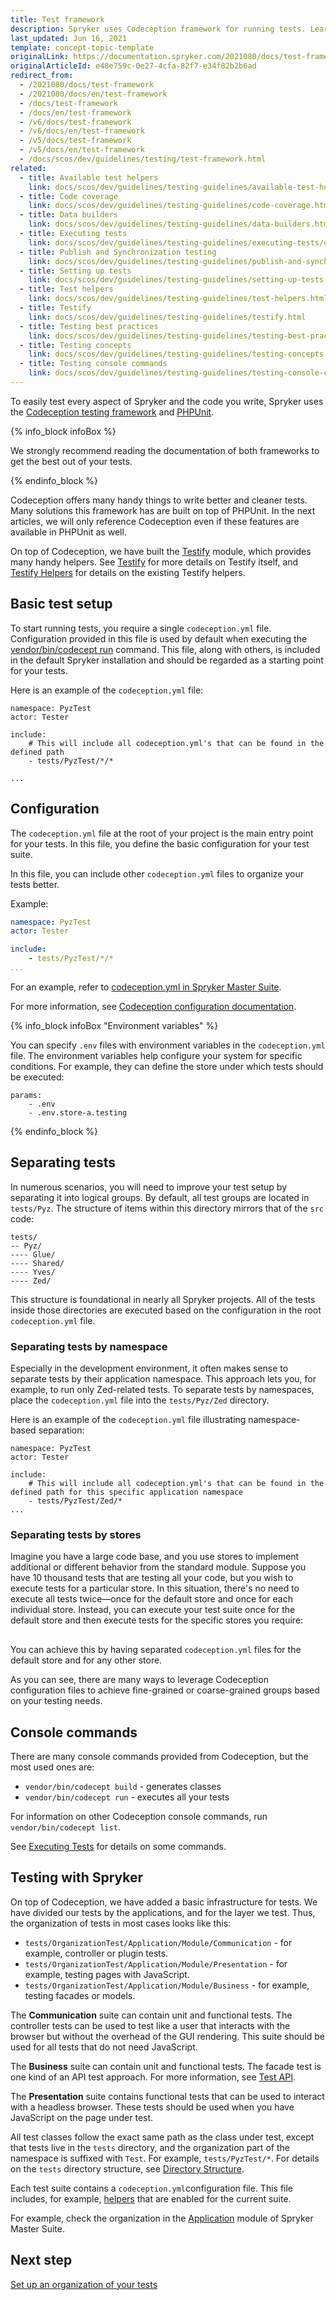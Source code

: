 ```yaml
---
title: Test framework
description: Spryker uses Codeception framework for running tests. Learn how to configure and use it in your project.
last_updated: Jun 16, 2021
template: concept-topic-template
originalLink: https://documentation.spryker.com/2021080/docs/test-framework
originalArticleId: e48e759c-0e27-4cfa-82f7-e34f82b2b6ad
redirect_from:
  - /2021080/docs/test-framework
  - /2021080/docs/en/test-framework
  - /docs/test-framework
  - /docs/en/test-framework
  - /v6/docs/test-framework
  - /v6/docs/en/test-framework
  - /v5/docs/test-framework
  - /v5/docs/en/test-framework
  - /docs/scos/dev/guidelines/testing/test-framework.html
related:
  - title: Available test helpers
    link: docs/scos/dev/guidelines/testing-guidelines/available-test-helpers.html
  - title: Code coverage
    link: docs/scos/dev/guidelines/testing-guidelines/code-coverage.html
  - title: Data builders
    link: docs/scos/dev/guidelines/testing-guidelines/data-builders.html
  - title: Executing tests
    link: docs/scos/dev/guidelines/testing-guidelines/executing-tests/executing-tests.html
  - title: Publish and Synchronization testing
    link: docs/scos/dev/guidelines/testing-guidelines/publish-and-synchronization-testing.html
  - title: Setting up tests
    link: docs/scos/dev/guidelines/testing-guidelines/setting-up-tests.html
  - title: Test helpers
    link: docs/scos/dev/guidelines/testing-guidelines/test-helpers.html
  - title: Testify
    link: docs/scos/dev/guidelines/testing-guidelines/testify.html
  - title: Testing best practices
    link: docs/scos/dev/guidelines/testing-guidelines/testing-best-practices.html
  - title: Testing concepts
    link: docs/scos/dev/guidelines/testing-guidelines/testing-concepts.html
  - title: Testing console commands
    link: docs/scos/dev/guidelines/testing-guidelines/testing-console-commands.html
---
```


To easily test every aspect of Spryker and the code you write, Spryker uses the [Codeception testing framework](https://codeception.com/) and [PHPUnit](https://phpunit.de/).

{% info_block infoBox %}

We strongly recommend reading the documentation of both frameworks to get the best out of your tests.

{% endinfo_block %}

Codeception offers many handy things to write better and cleaner tests. Many solutions this framework has are built on top of PHPUnit. In the next articles, we will only reference Codeception even if these features are available in PHPUnit as well.

On top of Codeception, we have built the [Testify](https://github.com/spryker/testify/) module, which provides many handy helpers. See [Testify](/docs/scos/dev/guidelines/testing-guidelines/testify.html) for more details on Testify itself, and [Testify Helpers](/docs/scos/dev/guidelines/testing-guidelines/test-helpers/available-test-helpers.html#testify-helpers) for details on the existing Testify helpers.

## Basic test setup

To start running tests, you require a single `codeception.yml` file. Configuration provided in this file is used by default when executing the [vendor/bin/codecept run](#console-commands) command. This file, along with others, is included in the default Spryker installation and should be regarded as a starting point for your tests.

Here is an example of the `codeception.yml` file:

```
namespace: PyzTest
actor: Tester

include:
    # This will include all codeception.yml's that can be found in the defined path
    - tests/PyzTest/*/*

...
```
## Configuration

The `codeception.yml` file at the root of your project is the main entry point for your tests. In this file, you define the basic configuration for your test suite.

In this file, you can include other `codeception.yml` files to organize your tests better.

Example:

```yml
namespace: PyzTest
actor: Tester

include:
    - tests/PyzTest/*/*
...
```

For an example, refer to [codeception.yml in Spryker Master Suite](https://github.com/spryker-shop/suite/blob/master/codeception.yml).

For more information, see [Codeception configuration documentation](https://codeception.com/docs/reference/Configuration).


{% info_block infoBox "Environment variables" %}

You can specify `.env` files with environment variables in the `codeception.yml` file. The environment variables help configure your system for specific conditions. For example, they can define the store under which tests should be executed:

```
params:
    - .env
    - .env.store-a.testing
```

{% endinfo_block %}

## Separating tests

In numerous scenarios, you will need to improve your test setup by separating it into logical groups. By default, all test groups are located in `tests/Pyz`.  The structure of items within this directory mirrors that of the `src` code:

```
tests/
-- Pyz/
---- Glue/
---- Shared/
---- Yves/
---- Zed/
```
This structure is foundational in nearly all Spryker projects. All of the tests inside those directories are executed based on the configuration in the root `codeception.yml` file.

### Separating tests by namespace

Especially in the development environment, it often makes sense to separate tests by their application namespace. This approach lets you, for example, to run only Zed-related tests. To separate tests by namespaces, place the `codeception.yml` file into the `tests/Pyz/Zed` directory.

Here is an example of the `codeception.yml` file illustrating namespace-based separation:

```
namespace: PyzTest
actor: Tester

include:
    # This will include all codeception.yml's that can be found in the defined path for this specific application namespace
    - tests/PyzTest/Zed/*
...
```

### Separating tests by stores
Imagine you have a large code base, and you use stores to implement additional or different behavior from the standard module. Suppose you have 10 thousand tests that are testing all your code, but you wish to execute tests for a particular store. In this situation, there's no need to execute all tests twice—once for the default store and once for each individual store. Instead, you can execute your test suite once for the default store and then execute tests for the specific stores you require:

<div class="mxgraph" style="max-width:100%;border:1px solid transparent;" data-mxgraph="{&quot;highlight&quot;:&quot;#0000ff&quot;,&quot;nav&quot;:true,&quot;resize&quot;:true,&quot;toolbar&quot;:&quot;zoom layers tags lightbox&quot;,&quot;edit&quot;:&quot;_blank&quot;,&quot;xml&quot;:&quot;&lt;mxfile host=\&quot;ac.draw.io\&quot; modified=\&quot;2023-08-22T10:37:03.721Z\&quot; agent=\&quot;Mozilla/5.0 (Windows NT 10.0; Win64; x64) AppleWebKit/537.36 (KHTML, like Gecko) Chrome/115.0.0.0 Safari/537.36\&quot; etag=\&quot;S2hL0IvwRyO6C0J7OFjW\&quot; version=\&quot;21.6.1\&quot; type=\&quot;embed\&quot;&gt;\n  &lt;diagram id=\&quot;-PcddZtNe2u36sAn28E2\&quot; name=\&quot;Page-1\&quot;&gt;\n    &lt;mxGraphModel dx=\&quot;1050\&quot; dy=\&quot;568\&quot; grid=\&quot;1\&quot; gridSize=\&quot;10\&quot; guides=\&quot;1\&quot; tooltips=\&quot;1\&quot; connect=\&quot;1\&quot; arrows=\&quot;1\&quot; fold=\&quot;1\&quot; page=\&quot;1\&quot; pageScale=\&quot;1\&quot; pageWidth=\&quot;850\&quot; pageHeight=\&quot;1100\&quot; math=\&quot;0\&quot; shadow=\&quot;0\&quot;&gt;\n      &lt;root&gt;\n        &lt;mxCell id=\&quot;0\&quot; /&gt;\n        &lt;mxCell id=\&quot;1\&quot; parent=\&quot;0\&quot; /&gt;\n        &lt;mxCell id=\&quot;qy1XQQReTDcXhqz7JYdl-10\&quot; value=\&quot;\&quot; style=\&quot;shape=flexArrow;endArrow=classic;html=1;rounded=0;strokeColor=#000000;fillColor=#000000;\&quot; parent=\&quot;1\&quot; edge=\&quot;1\&quot;&gt;\n          &lt;mxGeometry width=\&quot;50\&quot; height=\&quot;50\&quot; relative=\&quot;1\&quot; as=\&quot;geometry\&quot;&gt;\n            &lt;mxPoint x=\&quot;359.5\&quot; y=\&quot;160\&quot; as=\&quot;sourcePoint\&quot; /&gt;\n            &lt;mxPoint x=\&quot;360\&quot; y=\&quot;630\&quot; as=\&quot;targetPoint\&quot; /&gt;\n          &lt;/mxGeometry&gt;\n        &lt;/mxCell&gt;\n        &lt;mxCell id=\&quot;qy1XQQReTDcXhqz7JYdl-6\&quot; value=\&quot;\&quot; style=\&quot;shape=flexArrow;endArrow=classic;html=1;rounded=0;strokeColor=#000000;fillColor=#000000;\&quot; parent=\&quot;1\&quot; edge=\&quot;1\&quot;&gt;\n          &lt;mxGeometry width=\&quot;50\&quot; height=\&quot;50\&quot; relative=\&quot;1\&quot; as=\&quot;geometry\&quot;&gt;\n            &lt;mxPoint x=\&quot;269.5\&quot; y=\&quot;160\&quot; as=\&quot;sourcePoint\&quot; /&gt;\n            &lt;mxPoint x=\&quot;270\&quot; y=\&quot;630\&quot; as=\&quot;targetPoint\&quot; /&gt;\n          &lt;/mxGeometry&gt;\n        &lt;/mxCell&gt;\n        &lt;mxCell id=\&quot;qy1XQQReTDcXhqz7JYdl-5\&quot; value=\&quot;\&quot; style=\&quot;shape=flexArrow;endArrow=classic;html=1;rounded=0;strokeColor=#000000;fillColor=#000000;\&quot; parent=\&quot;1\&quot; edge=\&quot;1\&quot;&gt;\n          &lt;mxGeometry width=\&quot;50\&quot; height=\&quot;50\&quot; relative=\&quot;1\&quot; as=\&quot;geometry\&quot;&gt;\n            &lt;mxPoint x=\&quot;180\&quot; y=\&quot;160\&quot; as=\&quot;sourcePoint\&quot; /&gt;\n            &lt;mxPoint x=\&quot;180\&quot; y=\&quot;630\&quot; as=\&quot;targetPoint\&quot; /&gt;\n          &lt;/mxGeometry&gt;\n        &lt;/mxCell&gt;\n        &lt;mxCell id=\&quot;qy1XQQReTDcXhqz7JYdl-1\&quot; value=\&quot;Module A\&quot; style=\&quot;rounded=1;whiteSpace=wrap;html=1;\&quot; parent=\&quot;1\&quot; vertex=\&quot;1\&quot;&gt;\n          &lt;mxGeometry x=\&quot;120\&quot; y=\&quot;220\&quot; width=\&quot;120\&quot; height=\&quot;60\&quot; as=\&quot;geometry\&quot; /&gt;\n        &lt;/mxCell&gt;\n        &lt;mxCell id=\&quot;qy1XQQReTDcXhqz7JYdl-2\&quot; value=\&quot;Module A Store A\&quot; style=\&quot;rounded=1;whiteSpace=wrap;html=1;\&quot; parent=\&quot;1\&quot; vertex=\&quot;1\&quot;&gt;\n          &lt;mxGeometry x=\&quot;210\&quot; y=\&quot;290\&quot; width=\&quot;120\&quot; height=\&quot;60\&quot; as=\&quot;geometry\&quot; /&gt;\n        &lt;/mxCell&gt;\n        &lt;mxCell id=\&quot;qy1XQQReTDcXhqz7JYdl-3\&quot; value=\&quot;Module B\&quot; style=\&quot;rounded=1;whiteSpace=wrap;html=1;\&quot; parent=\&quot;1\&quot; vertex=\&quot;1\&quot;&gt;\n          &lt;mxGeometry x=\&quot;120\&quot; y=\&quot;360\&quot; width=\&quot;120\&quot; height=\&quot;60\&quot; as=\&quot;geometry\&quot; /&gt;\n        &lt;/mxCell&gt;\n        &lt;mxCell id=\&quot;qy1XQQReTDcXhqz7JYdl-4\&quot; value=\&quot;Module C\&quot; style=\&quot;rounded=1;whiteSpace=wrap;html=1;\&quot; parent=\&quot;1\&quot; vertex=\&quot;1\&quot;&gt;\n          &lt;mxGeometry x=\&quot;120\&quot; y=\&quot;430\&quot; width=\&quot;120\&quot; height=\&quot;60\&quot; as=\&quot;geometry\&quot; /&gt;\n        &lt;/mxCell&gt;\n        &lt;mxCell id=\&quot;qy1XQQReTDcXhqz7JYdl-7\&quot; value=\&quot;Default Store&amp;lt;br&amp;gt;Tests\&quot; style=\&quot;text;html=1;align=center;verticalAlign=middle;resizable=0;points=[];autosize=1;strokeColor=none;fillColor=none;\&quot; parent=\&quot;1\&quot; vertex=\&quot;1\&quot;&gt;\n          &lt;mxGeometry x=\&quot;135\&quot; y=\&quot;113\&quot; width=\&quot;90\&quot; height=\&quot;40\&quot; as=\&quot;geometry\&quot; /&gt;\n        &lt;/mxCell&gt;\n        &lt;mxCell id=\&quot;qy1XQQReTDcXhqz7JYdl-8\&quot; value=\&quot;Store A&amp;lt;br&amp;gt;Tests\&quot; style=\&quot;text;html=1;align=center;verticalAlign=middle;resizable=0;points=[];autosize=1;strokeColor=none;fillColor=none;\&quot; parent=\&quot;1\&quot; vertex=\&quot;1\&quot;&gt;\n          &lt;mxGeometry x=\&quot;240\&quot; y=\&quot;113\&quot; width=\&quot;60\&quot; height=\&quot;40\&quot; as=\&quot;geometry\&quot; /&gt;\n        &lt;/mxCell&gt;\n        &lt;mxCell id=\&quot;qy1XQQReTDcXhqz7JYdl-9\&quot; value=\&quot;Module C Store B\&quot; style=\&quot;rounded=1;whiteSpace=wrap;html=1;\&quot; parent=\&quot;1\&quot; vertex=\&quot;1\&quot;&gt;\n          &lt;mxGeometry x=\&quot;300\&quot; y=\&quot;500\&quot; width=\&quot;120\&quot; height=\&quot;60\&quot; as=\&quot;geometry\&quot; /&gt;\n        &lt;/mxCell&gt;\n        &lt;mxCell id=\&quot;qy1XQQReTDcXhqz7JYdl-11\&quot; value=\&quot;Store B&amp;lt;br&amp;gt;Tests\&quot; style=\&quot;text;html=1;align=center;verticalAlign=middle;resizable=0;points=[];autosize=1;strokeColor=none;fillColor=none;\&quot; parent=\&quot;1\&quot; vertex=\&quot;1\&quot;&gt;\n          &lt;mxGeometry x=\&quot;330\&quot; y=\&quot;113\&quot; width=\&quot;60\&quot; height=\&quot;40\&quot; as=\&quot;geometry\&quot; /&gt;\n        &lt;/mxCell&gt;\n      &lt;/root&gt;\n    &lt;/mxGraphModel&gt;\n  &lt;/diagram&gt;\n&lt;/mxfile&gt;\n&quot;}"></div>
<script type="text/javascript" src="https://viewer.diagrams.net/js/viewer-static.min.js"></script>

You can achieve this by having separated `codeception.yml` files for the default store and for any other store.

As you can see, there are many ways to leverage Codeception configuration files to achieve fine-grained or coarse-grained groups based on your testing needs.

## Console commands

There are many console commands provided from Codeception, but the most used ones are:

- `vendor/bin/codecept build` - generates classes
- `vendor/bin/codecept run`  - executes all your tests

For information on other Codeception console commands, run `vendor/bin/codecept list`.

See [Executing Tests](/docs/scos/dev/guidelines/testing-guidelines/executing-tests/executing-tests.html) for details on some commands.

## Testing with Spryker

On top of Codeception, we have added a basic infrastructure for tests. We have divided our tests by the applications, and for the layer we test. Thus, the organization of tests in most cases looks like this:

* `tests/OrganizationTest/Application/Module/Communication` - for example, controller or plugin tests.
* `tests/OrganizationTest/Application/Module/Presentation` - for example, testing pages with JavaScript.
* `tests/OrganizationTest/Application/Module/Business` - for example, testing facades or models.

The **Communication** suite can contain unit and functional tests. The controller tests can be used to test like a user that interacts with the browser but without the overhead of the GUI rendering. This suite should be used for all tests that do not need JavaScript.

The **Business** suite can contain unit and functional tests. The facade test is one kind of an API test approach. For more information, see [Test API](/docs/scos/dev/guidelines/testing-guidelines/testing-best-practices/best-practices-for-effective-testing.html#test-api).

The **Presentation** suite contains functional tests that can be used to interact with a headless browser. These tests should be used when you have JavaScript on the page under test.

All test classes follow the exact same path as the class under test, except that tests live in the `tests` directory, and the organization part of the namespace is suffixed with `Test`. For example, `tests/PyzTest/*`. For details on the `tests` directory structure, see [Directory Structure](/docs/scos/dev/guidelines/testing-guidelines/setting-up-tests.html#directory-structure).

Each test suite contains a `codeception.yml`configuration file. This file includes, for example, [helpers](/docs/scos/dev/guidelines/testing-guidelines/test-helpers.html) that are enabled for the current suite.

For example, check the organization in the [Application](https://github.com/spryker-shop/suite/tree/master/tests/PyzTest/Yves/Application) module of Spryker Master Suite.

## Next step

[Set up an organization of your tests](/docs/scos/dev/guidelines/testing-guidelines/setting-up-tests.html)
